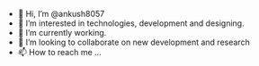 - 👋 Hi, I’m @ankush8057
- 👀 I’m interested in technologies, development and designing.
- 🌱 I’m currently working.
- 💞️ I’m looking to collaborate on new development and research
- 📫 How to reach me ...

<!---
ankush8057/ankush8057 is a ✨ special ✨ repository because its `README.md` (this file) appears on your GitHub profile.
You can click the Preview link to take a look at your changes.
--->
